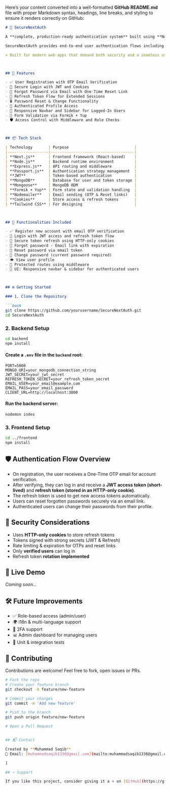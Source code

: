 Here’s your content converted into a well-formatted **GitHub README.md** file with proper Markdown syntax, headings, line breaks, and styling to ensure it renders correctly on GitHub:



````markdown
# 🔐 SecureNextAuth

A **complete, production-ready authentication system** built using **Node.js**, **Next.js**, **Passport.js**, **JWT**, **MongoDB**, **Formik**, and **Yup** with **Tailwind CSS**.

SecureNextAuth provides end-to-end user authentication flows including **OTP verification**, **JWT-based login**, **secure password reset**, **profile management**, and **token refresh mechanisms** using **HTTP-only cookies**.

> Built for modern web apps that demand both security and a seamless user experience.



## 🚀 Features

- ✅ User Registration with OTP Email Verification  
- 🔐 Secure Login with JWT and Cookies  
- 📧 Forgot Password via Email with One-Time Reset Link  
- 🔁 Refresh Token Flow for Extended Sessions  
- 🔒 Password Reset & Change Functionality  
- 👤 Authenticated Profile Access  
- 🧭 Responsive Navbar and Sidebar for Logged-In Users  
- 🧠 Form Validation via Formik + Yup  
- 🛡️ Access Control with Middleware and Role Checks  



## 📦 Tech Stack

| Technology       | Purpose                             |
|------------------|-------------------------------------|
| **Next.js**      | Frontend framework (React-based)    |
| **Node.js**      | Backend runtime environment         |
| **Express.js**   | API routing and middleware          |
| **Passport.js**  | Authentication strategy management  |
| **JWT**          | Token-based authentication          |
| **MongoDB**      | Database for user and token storage |
| **Mongoose**     | MongoDB ODM                         |
| **Formik + Yup** | Form state and validation handling  |
| **Nodemailer**   | Email sending (OTP & Reset links)   |
| **Cookies**      | Store access & refresh tokens       |
| **Tailwind CSS** | For designing                       |



## 🧪 Functionalities Included

- ✅ Register new account with email OTP verification  
- 🔐 Login with JWT access and refresh token flow  
- 🔁 Secure token refresh using HTTP-only cookies  
- 🧠 Forgot password - Email link with expiration  
- 🔄 Reset password via email token  
- 🔑 Change password (current password required)  
- 👁️ View user profile  
- 🚫 Protected routes using middleware  
- 🧭 UI: Responsive navbar & sidebar for authenticated users  



## ⚙️ Getting Started

### 1. Clone the Repository

```bash
git clone https://github.com/yourusername/SecureNextAuth.git
cd SecureNextAuth
````

### 2. Backend Setup

```bash
cd backend
npm install
```

#### Create a `.env` file in the `backend` root:

```env
PORT=5000
MONGO_URI=your_mongodb_connection_string
JWT_SECRET=your_jwt_secret
REFRESH_TOKEN_SECRET=your_refresh_token_secret
EMAIL_USER=your_email@example.com
EMAIL_PASS=your_email_password
CLIENT_URL=http://localhost:3000
```

#### Run the backend server:

```bash
nodemon index
```

### 3. Frontend Setup

```bash
cd ../frontend
npm install
```


## 🛡️ Authentication Flow Overview

* On registration, the user receives a One-Time OTP email for account verification.
* After verifying, they can log in and receive a **JWT access token (short-lived)** and **refresh token (stored in an HTTP-only cookie)**.
* The refresh token is used to get new access tokens automatically.
* Users can reset forgotten passwords securely via an email link.
* Authenticated users can change their passwords from their profile.



## 🔐 Security Considerations

* Uses **HTTP-only cookies** to store refresh tokens
* Tokens signed with strong secrets (JWT & Refresh)
* Rate limiting & expiration for OTPs and reset links
* Only **verified users** can log in
* Refresh token **rotation implemented**



## 🔗 Live Demo

*Coming soon...*



## 🛠️ Future Improvements

* ✅ Role-based access (admin/user)
* 🌍 i18n & multi-language support
* 📱 2FA support
* 📊 Admin dashboard for managing users
* 🧪 Unit & integration tests



## 🙌 Contributing

Contributions are welcome! Feel free to fork, open issues or PRs.

```bash
# Fork the repo
# Create your feature branch
git checkout -b feature/new-feature

# Commit your changes
git commit -m 'Add new feature'

# Push to the branch
git push origin feature/new-feature

# Open a Pull Request


## 📬 Contact

Created by **Muhammad Saqib**
📧 Email: [muhammadsaqib1336@gmail.com](mailto:muhammadsaqib1336@gmail.com)

]

## ⭐️ Support

If you like this project, consider giving it a ⭐ on [GitHub](https://github.com/yourusername/SecureNextAuth) to support it!


